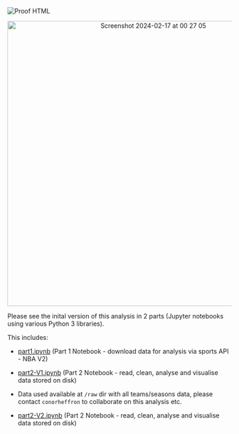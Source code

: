 ![Proof HTML](https://github.com/cph33/nba-stats/actions/workflows/proof-html.yml/badge.svg)

<p align="center">
  <img width="640" alt="Screenshot 2024-02-17 at 00 27 05" src="https://github.com/cph33/nba-stats/assets/8218626/dd2aaff9-f464-4da4-a376-69641e9cdeb4">
</p>

Please see the inital version of this analysis in 2 parts (Jupyter notebooks using various Python 3 libraries).

This includes:

- [part1.ipynb](https://nbviewer.org/github/conorheffron/nba-stats/blob/main/part1.html) (Part 1 Notebook - download data for analysis via sports API - NBA V2)

- [part2-V1.ipynb](https://nbviewer.org/github/conorheffron/nba-stats/blob/main/part2-V1.html) (Part 2 Notebook - read, clean, analyse and visualise data stored on disk)

- Data used available at `/raw` dir with all teams/seasons data, please contact `conorheffron` to collaborate on this analysis etc.

- [part2-V2.ipynb](https://nbviewer.org/github/conorheffron/nba-stats/blob/main/part2-V2.html) (Part 2 Notebook - read, clean, analyse and visualise data stored on disk)
